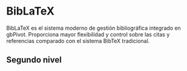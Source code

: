 # BibLaTeX


BibLaTeX es el sistema moderno de gestión bibliográfica integrado en gbPivot. Proporciona mayor flexibilidad y control sobre las citas y referencias comparado con el sistema BibTeX tradicional.

## Segundo nivel
